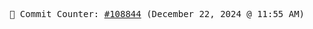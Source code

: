 <p align="center">
    <samp>
        📮 Commit Counter: <a href="https://github.com/Javascript-void0/Javascript-void0/commits/main">#108844</a> (December 22, 2024 @ 11:55 AM)
    </samp>
</p>